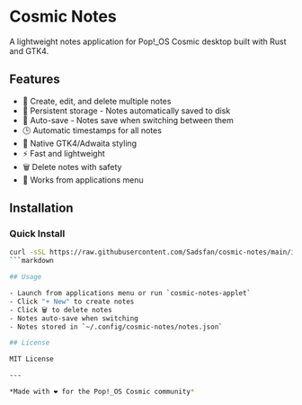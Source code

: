 # Cosmic Notes

A lightweight notes application for Pop!_OS Cosmic desktop built with Rust and GTK4.

## Features

- 📝 Create, edit, and delete multiple notes
- 💾 Persistent storage - Notes automatically saved to disk
- 🔄 Auto-save - Notes save when switching between them
- 🕒 Automatic timestamps for all notes
- 🎨 Native GTK4/Adwaita styling
- ⚡ Fast and lightweight
- 🗑️ Delete notes with safety
- 🚀 Works from applications menu

## Installation

### Quick Install
```bash
curl -sSL https://raw.githubusercontent.com/Sadsfan/cosmic-notes/main/install.sh | bash
```markdown

## Usage

- Launch from applications menu or run `cosmic-notes-applet`
- Click "+ New" to create notes
- Click 🗑️ to delete notes
- Notes auto-save when switching
- Notes stored in `~/.config/cosmic-notes/notes.json`

## License

MIT License

---

*Made with ❤️ for the Pop!_OS Cosmic community*
